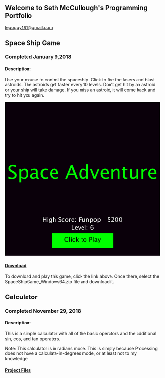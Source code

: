 ## Welcome to Seth McCullough's Programming Portfolio

legoguy181@gmail.com 

## Space Ship Game
### Completed January 9,2018

#### Description:
Use your mouse to control the spaceship. Click to fire the lasers and blast astroids. The astroids get faster every 10 levels. Don't get hit by an astroid or your ship will take damage. If you miss an astroid, it will come back and try to hit you again.

![Opening Screen](https://github.com/funpopSDM/2018-2019_Programming_Portfolio/blob/master/Projects/SpaceShipGame/spaceStart.png?raw=true)

#### [Download](https://github.com/funpopSDM/2018-2019_Programming_Portfolio/tree/master/Projects/SpaceShipGame)

To download and play this game, click the link above. Once there, select the SpaceShipGame_Windows64.zip file and download it.

## Calculator
### Completed November 29, 2018

#### Description:
This is a simple calculator with all of the basic operators and the additional sin, cos, and tan operators.

Note: This calculator is in radians mode. This is simply because Processing does not have a calculate-in-degrees mode, or at least not to my knowledge.

#### [Project Files](https://github.com/funpopSDM/2018-2019_Programming_Portfolio/tree/master/Projects/Calculator)



